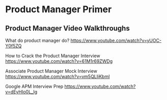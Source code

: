 # Product Manager Primer

## Product Manager Video Walkthroughs

What do product manager do? 
https://www.youtube.com/watch?v=yUOC-Y0f5ZQ

How to Crack the Product Manager Interview
https://www.youtube.com/watch?v=61M1r69ZWDg


Associate Product Manager Mock Interview 
https://www.youtube.com/watch?v=vm5QLIiKbmI

Google APM Interview Prep 
https://www.youtube.com/watch?v=dEyHIo0L_Ig

